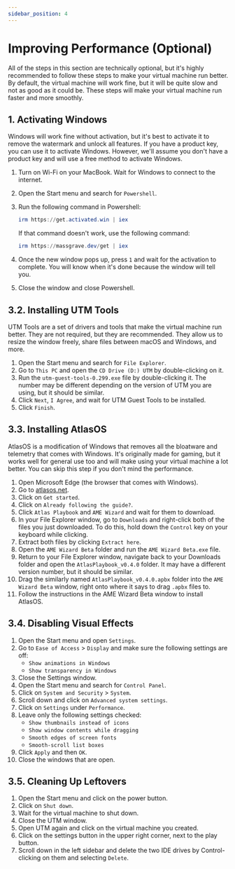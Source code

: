 ```yaml
---
sidebar_position: 4
--- 
```


# Improving Performance (Optional)

All of the steps in this section are technically optional, but it's highly recommended to follow these steps to make your virtual machine run better. By default, the virtual machine will work fine, but it will be quite slow and not as good as it could be. These steps will make your virtual machine run faster and more smoothly.

## 1. Activating Windows

Windows will work fine without activation, but it's best to activate it to remove the watermark and unlock all features. If you have a product key, you can use it to activate Windows. However, we'll assume you don't have a product key and will use a free method to activate Windows.

1. Turn on Wi-Fi on your MacBook. Wait for Windows to connect to the internet.
2. Open the Start menu and search for `Powershell`.
3. Run the following command in Powershell:

    ```powershell
    irm https://get.activated.win | iex
    ```

    If that command doesn't work, use the following command:

    ```powershell
    irm https://massgrave.dev/get | iex
    ```

4. Once the new window pops up, press `1` and wait for the activation to complete. You will know when it's done because the window will tell you.
5. Close the window and close Powershell.

## 3.2. Installing UTM Tools

UTM Tools are a set of drivers and tools that make the virtual machine run better. They are not required, but they are recommended. They allow us to resize the window freely, share files between macOS and Windows, and more.

1. Open the Start menu and search for `File Explorer`.
2. Go to `This PC` and open the `CD Drive (D:) UTM` by double-clicking on it.
3. Run the `utm-guest-tools-0.299.exe` file by double-clicking it. The number may be different depending on the version of UTM you are using, but it should be similar.
4. Click `Next`, `I Agree`, and wait for UTM Guest Tools to be installed.
5. Click `Finish`.

## 3.3. Installing AtlasOS

AtlasOS is a modification of Windows that removes all the bloatware and telemetry that comes with Windows. It's originally made for gaming, but it works well for general use too and will make using your virtual machine a lot better. You can skip this step if you don't mind the performance.

1. Open Microsoft Edge (the browser that comes with Windows).
2. Go to [atlasos.net](https://atlasos.net/).
3. Click on `Get started`.
4. Click on `Already following the guide?`.
5. Click `Atlas Playbook` and `AME Wizard` and wait for them to download.
6. In your File Explorer window, go to `Downloads` and right-click both of the files you just downloaded. To do this, hold down the `Control` key on your keyboard while clicking.
7. Extract both files by clicking `Extract here`.
8. Open the `AME Wizard Beta` folder and run the `AME Wizard Beta.exe` file.
9. Return to your File Explorer window, navigate back to your Downloads folder and open the `AtlasPlaybook_v0.4.0` folder. It may have a different version number, but it should be similar.
10. Drag the similarly named `AtlasPlaybook_v0.4.0.apbx` folder into the `AME Wizard Beta` window, right onto where it says to drag `.apbx` files to.
11. Follow the instructions in the AME Wizard Beta window to install AtlasOS.

## 3.4. Disabling Visual Effects

1. Open the Start menu and open `Settings`.
2. Go to `Ease of Access` > `Display` and make sure the following settings are off:
    - `Show animations in Windows`
    - `Show transparency in Windows`
3. Close the Settings window.
4. Open the Start menu and search for `Control Panel`.
5. Click on `System and Security` > `System`.
6. Scroll down and click on `Advanced system settings`.
7. Click on `Settings` under `Performance`.
8. Leave only the following settings checked:
    - `Show thumbnails instead of icons`
    - `Show window contents while dragging`
    - `Smooth edges of screen fonts`
    - `Smooth-scroll list boxes`
9. Click `Apply` and then `OK`.
10. Close the windows that are open.

## 3.5. Cleaning Up Leftovers

1. Open the Start menu and click on the power button.
2. Click on `Shut down`.
3. Wait for the virtual machine to shut down.
4. Close the UTM window.
5. Open UTM again and click on the virtual machine you created.
6. Click on the settings button in the upper right corner, next to the play button.
7. Scroll down in the left sidebar and delete the two IDE drives by Control-clicking on them and selecting `Delete`.
